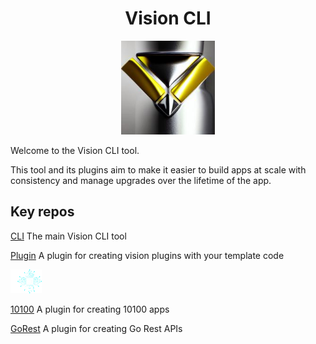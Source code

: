 <h1 align="center">Vision CLI</a></h1>
<p align="center">
  <img width="150" src="./images/vision-3d.jpg" />
</p>

Welcome to the Vision CLI tool.

This tool and its plugins aim to make it easier to build apps at scale with consistency and manage upgrades over the lifetime of the app.

## Key repos

[CLI](https://github.com/vision-cli/vision) The main Vision CLI tool

[Plugin](https://github.com/vision-cli/vision-plugin-plugin-v1) A plugin for creating vision plugins with your template code

<p align="left">
  <img width="50" src="./images/10100.svg" />
</p>

[10100](https://github.com/vision-cli/vision-plugin-10100-v1) A plugin for creating 10100 apps

[GoRest](https://github.com/vision-cli/vision-plugin-gorest-v1) A plugin for creating Go Rest APIs
